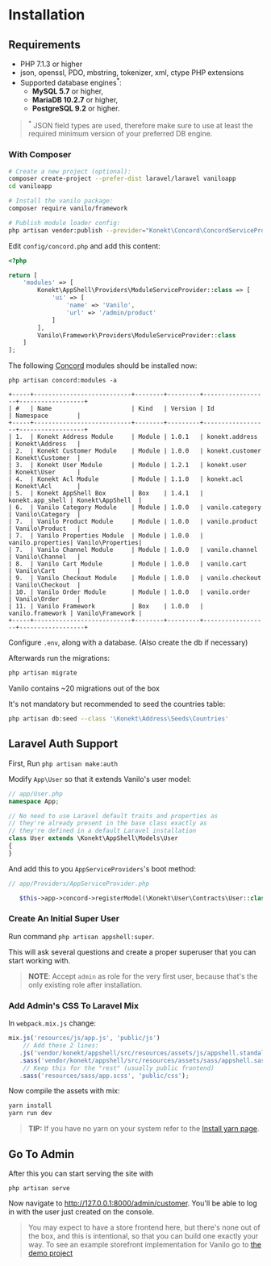 # Installation

## Requirements

- PHP 7.1.3 or higher
- json, openssl, PDO, mbstring, tokenizer, xml, ctype PHP extensions
- Supported database engines<sup>*</sup>:
    - **MySQL 5.7** or higher,
    - **MariaDB 10.2.7** or higher,
    - **PostgreSQL 9.2** or higher.

> <sup>*</sup> JSON field types are used, therefore make sure to use at least the required minimum
> version of your preferred DB engine.

### With Composer

```bash
# Create a new project (optional):
composer create-project --prefer-dist laravel/laravel vaniloapp
cd vaniloapp

# Install the vanilo package:
composer require vanilo/framework

# Publish module loader config:
php artisan vendor:publish --provider="Konekt\Concord\ConcordServiceProvider" --tag=config
```

Edit `config/concord.php` and add this content:

```php
<?php

return [
    'modules' => [
        Konekt\AppShell\Providers\ModuleServiceProvider::class => [
            'ui' => [
                'name' => 'Vanilo',
                'url' => '/admin/product'
            ]
        ],
        Vanilo\Framework\Providers\ModuleServiceProvider::class
    ]
];
```

The following [Concord](concord.md) modules should be installed now:

`php artisan concord:modules -a`

```
+-----+---------------------------+--------+---------+------------------+------------------+
| #   | Name                      | Kind   | Version | Id               | Namespace        |
+-----+---------------------------+--------+---------+------------------+------------------+
| 1.  | Konekt Address Module     | Module | 1.0.1   | konekt.address   | Konekt\Address   |
| 2.  | Konekt Customer Module    | Module | 1.0.0   | konekt.customer  | Konekt\Customer  |
| 3.  | Konekt User Module        | Module | 1.2.1   | konekt.user      | Konekt\User      |
| 4.  | Konekt Acl Module         | Module | 1.1.0   | konekt.acl       | Konekt\Acl       |
| 5.  | Konekt AppShell Box       | Box    | 1.4.1   | konekt.app_shell | Konekt\AppShell  |
| 6.  | Vanilo Category Module    | Module | 1.0.0   | vanilo.category  | Vanilo\Category  |
| 7.  | Vanilo Product Module     | Module | 1.0.0   | vanilo.product   | Vanilo\Product   |
| 7.  | Vanilo Properties Module  | Module | 1.0.0   | vanilo.properties| Vanilo\Properties|
| 7.  | Vanilo Channel Module     | Module | 1.0.0   | vanilo.channel   | Vanilo\Channel   |
| 8.  | Vanilo Cart Module        | Module | 1.0.0   | vanilo.cart      | Vanilo\Cart      |
| 9.  | Vanilo Checkout Module    | Module | 1.0.0   | vanilo.checkout  | Vanilo\Checkout  |
| 10. | Vanilo Order Module       | Module | 1.0.0   | vanilo.order     | Vanilo\Order     |
| 11. | Vanilo Framework          | Box    | 1.0.0   | vanilo.framework | Vanilo\Framework |
+-----+---------------------------+--------+---------+------------------+------------------+
```

Configure `.env`, along with a database. (Also create the db if necessary)

Afterwards run the migrations:

```bash
php artisan migrate
```

Vanilo contains ~20 migrations out of the box

It's not mandatory but recommended to seed the countries table:

```bash
php artisan db:seed --class '\Konekt\Address\Seeds\Countries'
```

## Laravel Auth Support

First, Run `php artisan make:auth`

Modify `App\User` so that it extends Vanilo's user model:

```php
// app/User.php
namespace App;

// No need to use Laravel default traits and properties as
// they're already present in the base class exactly as
// they're defined in a default Laravel installation
class User extends \Konekt\AppShell\Models\User
{
}
```

And add this to you `AppServiceProviders`'s boot method:

```php
// app/Providers/AppServiceProvider.php

   $this->app->concord->registerModel(\Konekt\User\Contracts\User::class, \App\User::class);
```

### Create An Initial Super User

Run command `php artisan appshell:super`.

This will ask several questions and create a proper superuser that you can start working with.

> **NOTE**: Accept `admin` as role for the very first user, because that's the only existing role after installation.

### Add Admin's CSS To Laravel Mix

In `webpack.mix.js` change:
```js
mix.js('resources/js/app.js', 'public/js')
    // Add these 2 lines:
   .js('vendor/konekt/appshell/src/resources/assets/js/appshell.standalone.js', 'public/js/appshell.js')
   .sass('vendor/konekt/appshell/src/resources/assets/sass/appshell.sass', 'public/css')
    // Keep this for the "rest" (usually public frontend)
   .sass('resources/sass/app.scss', 'public/css');
```

Now compile the assets with mix:

```bash
yarn install
yarn run dev
```

> **TIP:** If you have no yarn on your system refer to the [Install yarn page](https://yarnpkg.com/en/docs/install).

## Go To Admin

After this you can start serving the site with

`php artisan serve`

Now navigate to http://127.0.0.1:8000/admin/customer. You'll be able to
log in with the user just created on the console.

> You may expect to have a store frontend here, but there's none out of the box, and this is
> intentional, so that you can build one exactly your way. To see an example storefront
> implementation for Vanilo go to [the demo project](https://github.com/vanilophp/demo)
